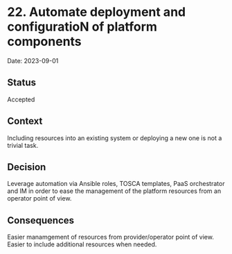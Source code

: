 # 22. Automate deployment and configuratioN of platform components

Date: 2023-09-01

## Status

Accepted

## Context

Including resources into an existing system or deploying a new one is not a trivial task.

## Decision

Leverage automation via Ansible roles, TOSCA templates, PaaS orchestrator and
IM in order to ease the management of the platform resources from an operator
point of view.

## Consequences

Easier manamgement of resources from provider/operator point of view. Easier to
include additional resources when needed.
